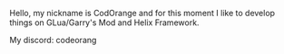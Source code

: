 Hello, my nickname is CodOrange and for this moment I like to develop things on GLua/Garry's Mod and Helix Framework.

My discord: codeorang
